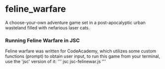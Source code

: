 feline_warfare
==============

A choose-your-own adventure game set in a post-apocalyptic urban wasteland filled with nefarious laser cats.

### Running Feline Warfare in JSC

Feline warfare was written for CodeAcademy, which utilizes some custom functions (prompt) to obtain user input, to run this game from your terminal, use the 'jsc' version of it:
'''
jsc jsc-felinewar.js
'''


